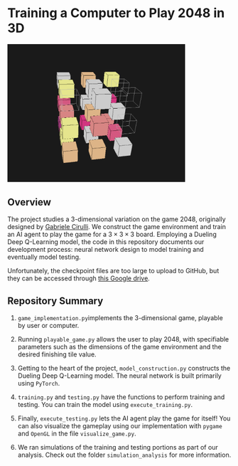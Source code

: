 # Training a Computer to Play 2048 in 3D

<img src="game_picture_1.png" alt="game visual" width="400"/>

## Overview

The project studies a 3-dimensional variation on the game 2048, originally designed by [Gabriele Cirulli](https://github.com/gabrielecirulli/2048). We construct the game environment and train an AI agent to play the game for a $3\times 3\times 3$ board. Employing a Dueling Deep Q-Learning model, the code in this repository documents our development process: neural network design to model training and eventually model testing.

Unfortunately, the checkpoint files are too large to upload to GitHub, but they can be accessed through [this Google drive](https://drive.google.com/drive/folders/1L27GUpmwOVPkFXj1C2p-MhDYwcXUKvj-?usp=sharing).


## Repository Summary

1. `game_implementation.py`implements the 3-dimensional game, playable by user or computer.

2. Running `playable_game.py` allows the user to play 2048, with specifiable parameters such as the dimensions of the game environment and the desired finishing tile value.

3. Getting to the heart of the project, `model_construction.py` constructs the Dueling Deep Q-Learning model. The neural network is built primarily using `PyTorch`.

4. `training.py` and `testing.py` have the functions to perform training and testing. You can train the model using `execute_training.py`.

5. Finally, `execute_testing.py` lets the AI agent play the game for itself! You can also visualize the gameplay using our implementation with `pygame` and `OpenGL` in the file `visualize_game.py`.

6. We ran simulations of the training and testing portions as part of our analysis. Check out the folder `simulation_analysis` for more information.
